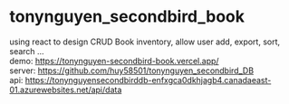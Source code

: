 # tonynguyen_secondbird_book<br>
using react to design CRUD Book inventory, allow user add, export, sort, search ...<br>
demo: https://tonynguyen-secondbird-book.vercel.app/<br>
server: https://github.com/huy58501/tonynguyen_secondbird_DB<br>
api: https://tonynguyensecondbirddb-enfxgca0dkhjagb4.canadaeast-01.azurewebsites.net/api/data
